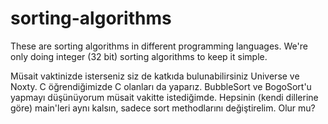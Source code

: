 # sorting-algorithms

These are sorting algorithms in different programming languages.
We're only doing integer (32 bit) sorting algorithms to keep it simple.

Müsait vaktinizde isterseniz siz de katkıda bulunabilirsiniz Universe ve Noxty.
C öğrendiğimizde C olanları da yaparız.
BubbleSort ve BogoSort'u yapmayı düşünüyorum müsait vakitte istediğimde.
Hepsinin (kendi dillerine göre) main'leri aynı kalsın, sadece sort methodlarını değiştirelim.
Olur mu?
